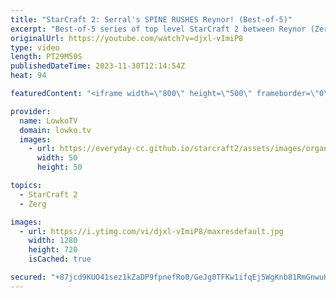 ```yaml
---
title: "StarCraft 2: Serral's SPINE RUSHES Reynor! (Best-of-5)"
excerpt: "Best-of-5 series of top level StarCraft 2 between Reynor (Zerg) and Serral (Zerg). This match is from the ESL SC2 Masters Winter Europe Regionals. Support my work: https://patreon.com/lowkotv  Lowko merch: https://lowko.shop Tech setup: https://lowko.tv/setup  My second channel: https://youtube.com/morelowko"
originalUrl: https://youtube.com/watch?v=djxl-vImiP8
type: video
length: PT29M50S
publishedDateTime: 2023-11-30T12:14:54Z
heat: 94

featuredContent: "<iframe width=\"800\" height=\"500\" frameborder=\"0\" src=\"https://www.youtube.com/embed/djxl-vImiP8\" allow=\"accelerometer; autoplay; encrypted-media; gyroscope; picture-in-picture\" allowfullscreen></iframe>"

provider:
  name: LowkoTV
  domain: lowko.tv
  images:
    - url: https://everyday-cc.github.io/starcraft2/assets/images/organizations/lowko.tv-50x50.jpg
      width: 50
      height: 50

topics:
  - StarCraft 2
  - Zerg

images:
  - url: https://i.ytimg.com/vi/djxl-vImiP8/maxresdefault.jpg
    width: 1280
    height: 720
    isCached: true

secured: "+87jcd9KUO41sez1kZaDP9fpnefRo0/GeJg0TFKw1ifqEj5WgKnb81RmGnwuHQwylx4b6dhv7Qv5LWbKjQQriSmh3ZHjKGuBwOjlKg8QdazTwOSVovmiEgM0zMSpgkoFwKmbPUlYXYa+CxiTDDyKYoSwTL36PyZ2AmXbXwJPe0FixxptaKmfqS/z9/85sPv2HHr+RTw0rND0HCxXS/+fela77nLToAHoqbVsFjEuDa0aC8Mr5jEcqqnj6Xz2oHKviZoUULW0Mx9uYVBOWh+sXQErE99SSsWaDPit5wPTxySHqWIUH25OAri63pZwS+vj1JD+ijFs9BsQIKNU3kUcLwZ7EstrtM7iyDigs+Ken7pdDE86v7W+rd2/oJcPlAwURQaTLTPI2pE+fCNQCffQKdl+kM6e+QbPWmTA+4prY5w=;TRO4QHLMkqegZYnT6kKgPg=="
---
```


